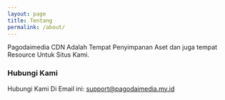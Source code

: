```yaml
---
layout: page
title: Tentang
permalink: /about/
---
```


Pagodaimedia CDN Adalah Tempat Penyimpanan Aset dan juga tempat Resource Untuk Situs Kami.

### Hubungi Kami

Hubungi Kami Di Email ini: [support@pagodaimedia.my.id](mailto:support@pagodaimedia.my.id)

